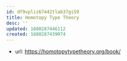 ```yaml
---
id: df9vpliz67442tlab37gi59
title: Homotopy Type Theory
desc: ''
updated: 1680287446112
created: 1680287439074
---
```


- url: https://homotopytypetheory.org/book/